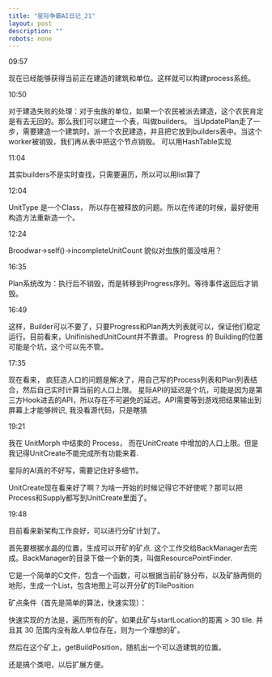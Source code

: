 ```yaml
---
title: "星际争霸AI日记_21"
layout: post
description: ""
robots: none
---
```


09:57

现在已经能够获得当前正在建造的建筑和单位。这样就可以构建process系统。

10:50

对于建造失败的处理：对于虫族的单位，如果一个农民被派去建造，这个农民肯定是有去无回的。那么我们可以建立一个表，叫做builders。
当UpdatePlan走了一步，需要建造一个建筑时，派一个农民建造，并且把它放到builders表中。当这个worker被销毁，我们再从表中把这个节点销毁。
可以用HashTable实现

11:04 

其实builders不是实时查找，只需要遍历，所以可以用list算了

12:04

UnitType 是一个Class， 所以存在被释放的问题。所以在传递的时候，最好使用构造方法重新造一个。

12:24

Broodwar->self()->incompleteUnitCount 貌似对虫族的蛋没啥用？

16:35

Plan系统改为：执行后不销毁，而是转移到Progress序列。等待事件返回后才销毁。

16:49

这样，Builder可以不要了，只要Progress和Plan两大列表就可以，保证他们稳定运行。目前看来，UnifinishedUnitCount并不靠谱。
Progress 的 Building的位置可能是个坑，这个可以先不管。

17:35

现在看来， 疯狂造人口的问题是解决了，用自己写的Process列表和Plan列表结合，然后自己实时计算当前的人口上限。
星际API的延迟是个坑，可能是因为是第三方Hook进去的API，所以存在不可避免的延迟。API需要等到游戏把结果输出到屏幕上才能够辨识,
我没看源代码，只是瞎猜

19:21

我在 UnitMorph 中结束的 Process， 而在UnitCreate 中增加的人口上限。但是我记得UnitCreate不能完成所有功能来着.

星际的AI真的不好写，需要记住好多细节。

UnitCreate现在看来好了啊？为啥一开始的时候记得它不好使呢？那可以把Process和Supply都写到UnitCreate里面了。

19:48

目前看来新架构工作良好，可以进行分矿计划了。

首先要根据水晶的位置，生成可以开矿的矿点. 这个工作交给BackManager去完成。BackManager的目录下做一个新的类，叫做ResourcePointFinder.

它是一个简单的C文件，包含一个函数，可以根据当前矿脉分布，以及矿脉两侧的地形，生成一个List，包含地图上可以开分矿的TilePosition

矿点条件（首先是简单的算法，快速实现）：

快速实现的方法是，遍历所有的矿。如果此矿与startLocation的距离 > 30 tile. 并且其 30 范围内没有敌人单位存在，则为一个理想的矿。

然后在这个矿上，getBuildPosition，随机出一个可以造建筑的位置。

还是搞个类吧，以后扩展方便。